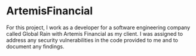 # ArtemisFinancial
For this project, I work as a developer for a software engineering company called Global Rain with Artemis Financial as my client.  I was assigned to address any security vulnerabilities in the code provided to me and to document any findings.
